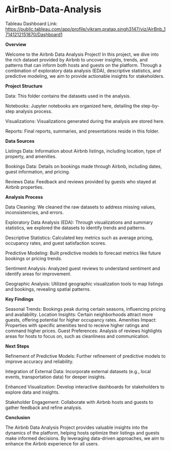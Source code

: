 # AirBnb-Data-Analysis

Tableau Dashboard Link: https://public.tableau.com/app/profile/vikram.pratap.singh3147/viz/AirBnb_17141212151870/Dashboard1

**Overview**

Welcome to the Airbnb Data Analysis Project! In this project, we dive into the rich dataset provided by Airbnb to uncover insights, trends, and patterns that can inform both hosts and guests on the platform. Through a combination of exploratory data analysis (EDA), descriptive statistics, and predictive modeling, we aim to provide actionable insights for stakeholders.

**Project Structure**

Data: This folder contains the datasets used in the analysis.

Notebooks: Jupyter notebooks are organized here, detailing the step-by-step analysis process.

Visualizations: Visualizations generated during the analysis are stored here.

Reports: Final reports, summaries, and presentations reside in this folder.

**Data Sources**

Listings Data: Information about Airbnb listings, including location, type of property, and amenities.

Bookings Data: Details on bookings made through Airbnb, including dates, guest information, and pricing.

Reviews Data: Feedback and reviews provided by guests who stayed at Airbnb properties.

**Analysis Process**

Data Cleaning: We cleaned the raw datasets to address missing values, inconsistencies, and errors.

Exploratory Data Analysis (EDA): Through visualizations and summary statistics, we explored the datasets to identify trends and patterns.

Descriptive Statistics: Calculated key metrics such as average pricing, occupancy rates, and guest satisfaction scores.

Predictive Modeling: Built predictive models to forecast metrics like future bookings or pricing trends.

Sentiment Analysis: Analyzed guest reviews to understand sentiment and identify areas for improvement.

Geographic Analysis: Utilized geographic visualization tools to map listings and bookings, revealing spatial patterns.

**Key Findings**

Seasonal Trends: Bookings peak during certain seasons, influencing pricing and availability.
Location Insights: Certain neighborhoods attract more guests, offering potential for higher occupancy rates.
Amenities Impact: Properties with specific amenities tend to receive higher ratings and command higher prices.
Guest Preferences: Analysis of reviews highlights areas for hosts to focus on, such as cleanliness and communication.

**Next Steps**

Refinement of Predictive Models: Further refinement of predictive models to improve accuracy and reliability.

Integration of External Data: Incorporate external datasets (e.g., local events, transportation data) for deeper insights.

Enhanced Visualization: Develop interactive dashboards for stakeholders to explore data and insights.

Stakeholder Engagement: Collaborate with Airbnb hosts and guests to gather feedback and refine analysis.

**Conclusion**

The Airbnb Data Analysis Project provides valuable insights into the dynamics of the platform, helping hosts optimize their listings and guests make informed decisions. By leveraging data-driven approaches, we aim to enhance the Airbnb experience for all users.


